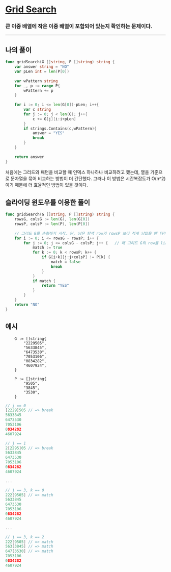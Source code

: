 # [Grid Search](https://www.hackerrank.com/challenges/the-grid-search/problem)

### 큰 이중 배열에 작은 이중 배열이 포함되어 있는지 확인하는 문제이다.

---

## 나의 풀이

```go
func gridSearch(G []string, P []string) string {
    var answer string = "NO"
    var pLen int = len(P[0])
    
    var wPattern string
    for _, p := range P{
        wPattern += p
    }
    
    for i := 0; i <= len(G[0])-pLen; i++{
        var c string
        for j := 0; j < len(G); j++{
            c += G[j][i:i+pLen]
        }
        if strings.Contains(c,wPattern){
            answer = "YES"
            break
        }    
    }
    
    return answer
}
```
처음에는 그리드와 패턴을 비교할 때 인덱스 하나하나 비교하려고 했는데, 열을 기준으로 문자열을 묶어 비교하는 방법이 더 간단했다.
그러나 이 방법은 시간복잡도가 O(n^2)이기 때문에 더 효율적인 방법이 있을 것이다.

## 슬라이딩 윈도우를 이용한 풀이
```go
func gridSearch(G []string, P []string) string {
    rowsG, colsG := len(G), len(G[0])
    rowsP, colsP := len(P), len(P[0])
    
    // 그리드 G를 순회하기 시작. 단, 남은 탐색 row가 rowsP 보다 적게 남았을 땐 더이상 순회할 필요가 없다.
    for i := 0; i <= rowsG - rowsP; i++ {
        for j := 0; j <= colsG - colsP; j++ {   // 매 그리드 G의 row를 linear search한다. 단, 남은 탐색 column이 colsP 보다 적게 남았을 땐 더이상 순회할 필요가 없다.
            match := true
            for k := 0; k < rowsP; k++ {
                if G[i+k][j:j+colsP] != P[k] {
                    match = false
                    break
                }
            }
            if match {
                return "YES"
            }
        }
    }
    return "NO"
}
```

## 예시
```
    G := []string{
        "2229505",
        "5633845",
        "6473530",
        "7053106",
        "0834282",
        "4607924",
    }

    P := []string{
        "9505",
        "3845",
        "3530",
    }
```

```go
// j == 0
[2229]505 // => break
5633845
6473530
7053106
0834282
4607924

// j == 1
2[2295]05 // => break
5633845
6473530
7053106
0834282
4607924

...

// j == 3, k == 0
222[9505] // => match
5633845
6473530
7053106
0834282
4607924

...

// j == 3, k == 2
222[9505] // => match
563[3845] // => match
647[3530] // => match
7053106
0834282
4607924
```
